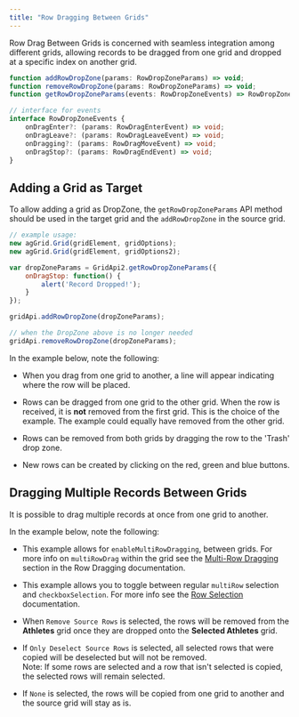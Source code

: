 ```yaml
---
title: "Row Dragging Between Grids"
---
```


Row Drag Between Grids is concerned with seamless integration among different grids, allowing records to be dragged from one grid and dropped at a specific index on another grid.


```ts
function addRowDropZone(params: RowDropZoneParams) => void;
function removeRowDropZone(params: RowDropZoneParams) => void;
function getRowDropZoneParams(events: RowDropZoneEvents) => RowDropZoneParams;

// interface for events
interface RowDropZoneEvents {
    onDragEnter?: (params: RowDragEnterEvent) => void;
    onDragLeave?: (params: RowDragLeaveEvent) => void;
    onDragging?: (params: RowDragMoveEvent) => void;
    onDragStop?: (params: RowDragEndEvent) => void;
}
```

## Adding a Grid as Target

To allow adding a grid as DropZone, the `getRowDropZoneParams` API method should be used in the target grid and the `addRowDropZone` in the source grid.


```js
// example usage:
new agGrid.Grid(gridElement, gridOptions);
new agGrid.Grid(gridElement, gridOptions2);

var dropZoneParams = GridApi2.getRowDropZoneParams({
    onDragStop: function() {
        alert('Record Dropped!');
    }
});

gridApi.addRowDropZone(dropZoneParams);

// when the DropZone above is no longer needed
gridApi.removeRowDropZone(dropZoneParams);
```

In the example below, note the following:

- When you drag from one grid to another, a line will appear indicating where the row will be placed.

- Rows can be dragged from one grid to the other grid. When the row is received, it is **not**
removed from the first grid. This is the choice of the example. The example could equally have removed
from the other grid.

- Rows can be removed from both grids by dragging the row to the 'Trash' drop zone.

- New rows can be created by clicking on the red, green and blue buttons.

<grid-example title='Two Grids with Drop Position' name='two-grids-with-drop-position' type='multi' options='{ "extras": ["fontawesome"] }'></grid-example>

## Dragging Multiple Records Between Grids

It is possible to drag multiple records at once from one grid to another.

In the example below, note the following:

- This example allows for `enableMultiRowDragging`, between grids. For more info on `multiRowDrag` within the grid see the [Multi-Row Dragging](/row-dragging/#multi-row-dragging) section in the Row Dragging documentation.

- This example allows you to toggle between regular `multiRow` selection and `checkboxSelection`. For more info see the [Row Selection](/row-selection/) documentation.

- When `Remove Source Rows` is selected, the rows will be removed from the **Athletes** grid once they are dropped onto the **Selected Athletes** grid.

- If `Only Deselect Source Rows` is selected, all selected rows that were copied will be deselected but will not be removed.<br /> Note: If some rows are selected and a row that isn't selected is copied, the selected rows will remain selected.

- If `None` is selected, the rows will be copied from one grid to another and the source grid will stay as is.

<grid-example title='Multiple Records with Drop Position' name='two-grids-with-multiple-records' type='multi' options='{ "extras": ["fontawesome", "bootstrap"] }'></grid-example>

